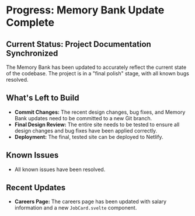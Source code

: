 # Progress: Memory Bank Update Complete

## Current Status: Project Documentation Synchronized
The Memory Bank has been updated to accurately reflect the current state of the codebase. The project is in a "final polish" stage, with all known bugs resolved.

## What's Left to Build
*   **Commit Changes:** The recent design changes, bug fixes, and Memory Bank updates need to be committed to a new Git branch.
*   **Final Design Review:** The entire site needs to be tested to ensure all design changes and bug fixes have been applied correctly.
*   **Deployment:** The final, tested site can be deployed to Netlify.

## Known Issues
*   All known issues have been resolved.

## Recent Updates
*   **Careers Page:** The careers page has been updated with salary information and a new `JobCard.svelte` component.

